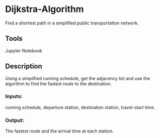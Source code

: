 # Dijkstra-Algorithm

Find a shortest path in a simplified public transportation network.

## Tools

Jupyter Notebook

## Description

Using a simplified running schedule, get the adjacency list and use the algorithm to find the fastest route to the destination.

### Inputs:   
running schedule, departure station, destination station, travel-start time.

### Output:   
The fastest route and the arrival time at each station.

